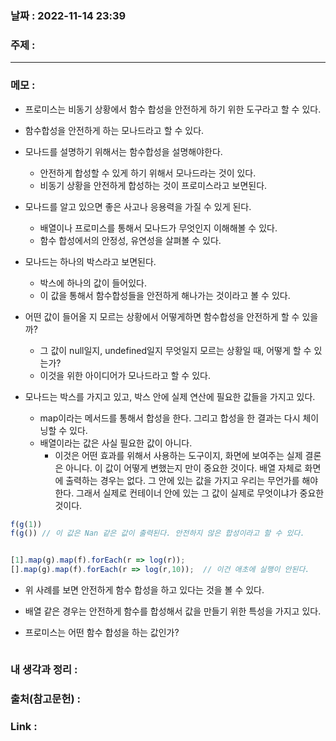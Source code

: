 ### 날짜 : 2022-11-14 23:39
### 주제 : 

---- 

### 메모 : 
- 프로미스는 비동기 상황에서 함수 합성을 안전하게 하기 위한 도구라고 할 수 있다. 
- 함수합성을 안전하게 하는 모나드라고 할 수 있다. 

- 모나드를 설명하기 위해서는 함수합성을 설명해야한다. 
	- 안전하게 합성할 수 있게 하기 위해서 모나드라는 것이 있다. 
	- 비동기 상황을 안전하게 합성하는 것이 프로미스라고 보면된다. 
- 모나드를 알고 있으면 좋은 사고나 응용력을 가질 수 있게 된다. 
	- 배열이나 프로미스를 통해서 모나드가 무엇인지 이해해볼 수 있다. 
	- 함수 합성에서의 안정성, 유연성을 살펴볼 수 있다. 
- 모나드는 하나의 박스라고 보면된다. 
	- 박스에 하나의 값이 들어있다. 
	- 이 값을 통해서 함수합성들을 안전하게 해나가는 것이라고 볼 수 있다. 


- 어떤 값이 들어올 지 모르는 상황에서 어떻게하면 함수합성을 안전하게 할 수 있을까? 
	- 그 값이 null일지, undefined일지 무엇일지 모르는 상황일 때, 어떻게 할 수 있는가? 
	- 이것을 위한 아이디어가 모나드라고 할 수 있다. 

- 모나드는 박스를 가지고 있고, 박스 안에 실제 연산에 필요한 값들을 가지고 있다. 
	- map이라는 메서드를 통해서 합성을 한다. 그리고 합성을 한 결과는 다시 체이닝할 수 있다. 
	- 배열이라는 값은 사실 필요한 값이 아니다. 
		- 이것은 어떤 효과를 위해서 사용하는 도구이지, 화면에 보여주는 실제 결론은 아니다. 이 값이 어떻게 변했는지 만이 중요한 것이다. 배열 자체로 화면에 출력하는 경우는 없다. 그 안에 있는 값을 가지고 우리는 무언가를 해야한다. 그래서 실제로 컨테이너 안에 있는 그 값이 실제로 무엇이냐가 중요한 것이다. 

```javascript
f(g(1))
f(g()) // 이 값은 Nan 같은 값이 출력된다. 안전하지 않은 합성이라고 할 수 있다.


[1].map(g).map(f).forEach(r => log(r));
[].map(g).map(f).forEach(r => log(r,10));  // 이건 애초에 실행이 안된다.
```
- 위 사례를 보면 안전하게 함수 합성을 하고 있다는 것을 볼 수 있다. 
- 배열 같은 경우는 안전하게 함수를 합성해서 값을 만들기 위한 특성을 가지고 있다. 


- 프로미스는 어떤 함수 합성을 하는 값인가? 

```
```



### 내 생각과 정리 : 


### 출처(참고문헌) : 


### Link : 
